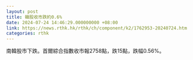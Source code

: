 ```yaml
---
layout: post
title: 韓股收市跌約0.6%
date: 2024-07-24 14:46:29.000000000 +08:00
link: https://news.rthk.hk/rthk/ch/component/k2/1762953-20240724.htm
categories: rthk
---
```


南韓股市下跌。首爾綜合指數收市報2758點，跌15點，跌幅0.56%。
